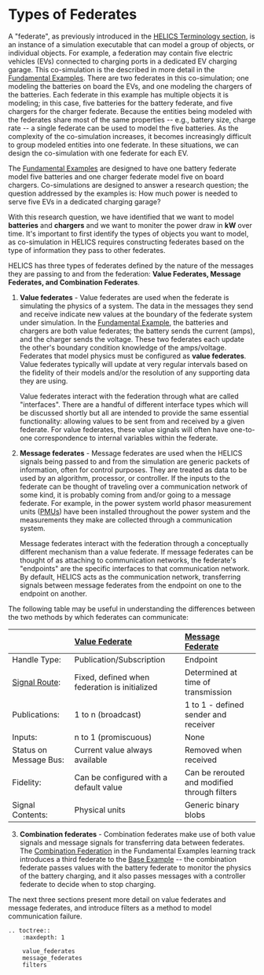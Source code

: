 # Types of Federates

A "federate", as previously introduced in the [HELICS Terminology section](./helics_terminology.md), is an instance of a simulation executable that can model a group of objects, or individual objects. For example, a federation may contain five electric vehicles (EVs) connected to charging ports in a dedicated EV charging garage. This co-simulation is the described in more detail in the [Fundamental Examples](../examples/fundamental_examples/fundamental_examples.md). There are two federates in this co-simulation; one modeling the batteries on board the EVs, and one modeling the chargers of the batteries. Each federate in this example has multiple objects it is modeling; in this case, five batteries for the battery federate, and five chargers for the charger federate. Because the entities being modeled with the federates share most of the same properties -- e.g., battery size, charge rate -- a single federate can be used to model the five batteries. As the complexity of the co-simulation increases, it becomes increasingly difficult to group modeled entities into one federate. In these situations, we can design the co-simulation with one federate for each EV. 

The [Fundamental Examples](../examples/fundamental_examples/fundamental_examples.md) are designed to have one battery federate model five batteries and one charger federate model five on board chargers. Co-simulations are designed to answer a research question; the question addressed by the examples is: How much power is needed to serve five EVs in a dedicated charging garage?

With this research question, we have identified that we want to model **batteries** and **chargers** and we want to moniter the power draw in **kW** over time. It's important to first identify the types of objects you want to model, as co-simulation in HELICS requires constructing federates based on the type of information they pass to other federates.

HELICS has three types of federates defined by the nature of the messages they are passing to and from the federation: **Value Federates, Message Federates, and Combination Federates**.



1. **Value federates** - Value federates are used when the federate is simulating the physics of a system. The data in the messages they send and receive indicate new values at the boundary of the federate system under simulation. In the [Fundamental Example](../examples/fundamental_examples/fundamental_examples.md), the batteries and chargers are both value federates; the battery sends the current (amps), and the charger sends the voltage. These two federates each update the other's boundary condition knowledge of the amps/voltage. Federates that model physics must be configured as **value federates**.  Value federates typically will update at very regular intervals based on the fidelity of their models and/or the resolution of any supporting data they are using.

   Value federates interact with the federation through what are called "interfaces". There are a handful of different interface types which will be discussed shortly but all are intended to provide the same essential functionality: allowing values to be sent from and received by a given federate. For value federates, these value signals will often have one-to-one correspondence to internal variables within the federate. 

2. **Message federates** - Message federates are used when the HELICS signals being passed to and from the simulation are generic packets of information, often for control purposes. They are treated as data to be used by an algorithm, processor, or controller. If the inputs to the federate can be thought of traveling over a communication network of some kind, it is probably coming from and/or going to a message federate. For example, in the power system world phasor measurement units ([PMUs](https://en.wikipedia.org/wiki/Phasor_measurement_unit)) have been installed throughout the power system and the measurements they make are collected through a communication system.

   Message federates interact with the federation through a conceptually different mechanism than a value federate. If message federates can be thought of as attaching to communication networks, the federate's "endpoints" are the specific interfaces to that communication network. By default, HELICS acts as the communication network, transferring signals between message federates from the endpoint on one to the endpoint on another.

The following table may be useful in understanding the differences between the two methods by which federates can communicate:


|  |[Value Federate](./value_federates.md)  | [Message Federate](./message_federates.md)        |
|:---|:-----------------------------------------|:-----------------|
| Handle Type:  | Publication/Subscription |  Endpoint |
| [Signal Route](../advanced_topics/queries.md): |Fixed, defined when federation is initialized    |Determined at time of transmission   |
| Publications: | 1 to n (broadcast)    |1 to 1 - defined sender and receiver        |
| Inputs: | n to 1 (promiscuous)  |       None              |
| Status on Message Bus: |Current value always available|Removed when received |
| Fidelity: |Can be configured with a default value |Can be rerouted and modified through filters |
| Signal Contents: |Physical units  |Generic binary blobs  |


3. **Combination federates** - Combination federates make use of both value signals and message signals for transferring data between federates. The [Combination Federation](../examples/fundamental_examples/fundamental_combo.md) in the Fundamental Examples learning track introduces a third federate to the [Base Example](../examples/fundamental_examples/fundamental_default.md) -- the combination federate passes values with the battery federate to monitor the physics of the battery charging, and it also passes messages with a controller federate to decide when to stop charging.


The next three sections present more detail on value federates and message federates, and introduce filters as a method to model communication failure.

```eval_rst
.. toctree::
    :maxdepth: 1
    
    value_federates
    message_federates
    filters

```